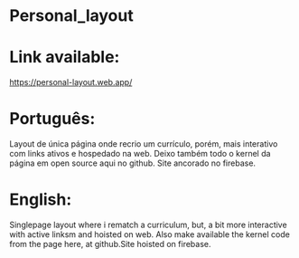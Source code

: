 # Personal_layout
 <h1>Link available:</h1>
<a href="https://personal-layout.web.app/" target="_blank">https://personal-layout.web.app/</a>
 <h1>Português:</h1>
 <div>Layout de única página onde recrio um currículo, porém, mais interativo com links ativos e hospedado na web. Deixo também todo o kernel da página em open source aqui no github. Site ancorado no firebase.</div>
<h1>English: </h1>
<div>Singlepage layout where i rematch a curriculum, but, a bit more interactive with active linksm and hoisted on web. Also make available the kernel code from the page here, at github.Site hoisted on firebase.</div>


